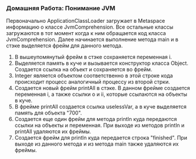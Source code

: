 ### Домашняя Работа: Понимание JVM ###
Первоначально ApplicationClassLoader загружает в Metaspace информацию о классе JvmComprehension. Все остальные классы 
загружаются в тот момент когда к ним обращается код класса JvmComprehension.
Далее начинается выполнение метода main и в стэке выделяется фрейм для данного метода.

1. В вышеупомянутый фрейм в стэке сохраняется переменная i.
2. Выделяется память в куче и вызывается конструктор класса Object. Создается ссылка на объект и сохраняется во фрейм.
3. Integer является объектом соответственно в этой строке кода происходит процесс аналогичный процессу из второй стрки.
4. Создается новый фрейм printAll в стэке. В данном фрейме создается переменная i, а также ссылки о и ii, 
   которые ссылаются на объекты в куче.
5. В фрейме printAll создается ссылка uselessVar, а в куче выделяется память для объекта "700".
6. Создается еще один фрейм для метода println куда передаются ссылки на объекты и переменная. При выходе из методов 
   println и printAll удаляются их фреймы.
7. Создается фрейм для println куда передается строка "finished". При выходе из данного метода и из метода main также 
   удаляются их фреймы.
